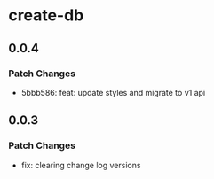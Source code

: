 # create-db

## 0.0.4

### Patch Changes

- 5bbb586: feat: update styles and migrate to v1 api

## 0.0.3

### Patch Changes

- fix: clearing change log versions
